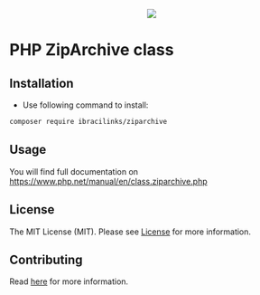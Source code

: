 <p align="center"><a href="https://ibracilinks.com"><img src="https://ibracilinks.com/assets/images/logo.jpg"></a></p>
<p align="center">

PHP ZipArchive class
=======================

</p>


## Installation

* Use following command to install:

```bash
composer require ibracilinks/ziparchive
```

## Usage

You will find full documentation on https://www.php.net/manual/en/class.ziparchive.php

## License

The MIT License (MIT). Please see [License](https://github.com/Ibracilinks/ZIpArchive/blob/master/LICENSE) for more information.

## Contributing

Read [here](https://github.com/Ibracilinks/ZIpArchive/blob/master/CONTRIBUTING.md) for more information.
